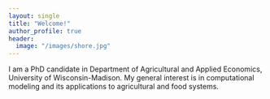 ```yaml
---
layout: single
title: "Welcome!"
author_profile: true
header:
  image: "/images/shore.jpg"
---
```


I am a PhD candidate in Department of Agricultural and Applied Economics, University of Wisconsin-Madison. My general interest is in computational modeling and its applications to agricultural and food systems.
